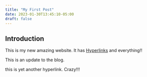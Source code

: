 ```yaml
---
title: "My First Post"
date: 2023-01-30T13:45:10-05:00
draft: false
---
```


## Introduction

This is my new amazing website. 
It has [Hyperlinks](/hugo-test-site/) and everything!!

This is an update to the blog.

this is yet another hyperlink. Crazy!!!


